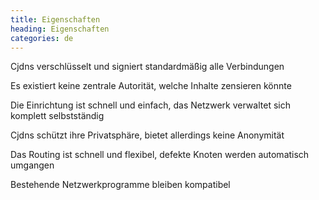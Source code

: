 ```yaml
---
title: Eigenschaften
heading: Eigenschaften
categories: de
---
```

<div class="pure-u-md-1-3">
    <i class="fa fa-lock head-icon"></i>
    <p>Cjdns verschlüsselt und signiert standardmäßig alle Verbindungen</p>
</div>

<div class="pure-u-md-1-3">
    <i class="fa fa-globe head-icon"></i>
    <p>Es existiert keine zentrale Autorität, welche Inhalte zensieren könnte</p>
</div>

<div class="pure-u-md-1-3">
    <i class="fa fa-sitemap head-icon"></i>
    <p>Die Einrichtung ist schnell und einfach, das Netzwerk verwaltet sich komplett selbstständig</p>
</div>

<div class="pure-u-md-1-3">
    <i class="fa fa-eye head-icon"></i>
    <p>Cjdns schützt ihre Privatsphäre, bietet allerdings keine Anonymität</p>
</div>

<div class="pure-u-md-1-3">
    <i class="fa fa-tachometer head-icon"></i>
    <p>Das Routing ist schnell und flexibel, defekte Knoten werden automatisch umgangen</p>
</div>

<div class="pure-u-md-1-3">
    <i class="fa fa-users head-icon"></i>
    <p>Bestehende Netzwerkprogramme bleiben kompatibel </p>
</div>
